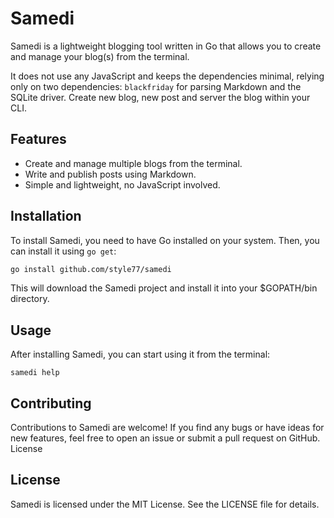 # Samedi

Samedi is a lightweight blogging tool written in Go that allows you to create and manage your blog(s) from the terminal.

It does not use any JavaScript and keeps the dependencies minimal, relying only on two dependencies: `blackfriday` for parsing Markdown and the SQLite driver.
Create new blog, new post and server the blog within your CLI.

## Features

- Create and manage multiple blogs from the terminal.
- Write and publish posts using Markdown.
- Simple and lightweight, no JavaScript involved.

## Installation

To install Samedi, you need to have Go installed on your system. Then, you can install it using `go get`:

```bash
go install github.com/style77/samedi
```

This will download the Samedi project and install it into your $GOPATH/bin directory.

## Usage

After installing Samedi, you can start using it from the terminal:

```
samedi help
```

## Contributing

Contributions to Samedi are welcome! If you find any bugs or have ideas for new features, feel free to open an issue or submit a pull request on GitHub.
License

## License

Samedi is licensed under the MIT License. See the LICENSE file for details.